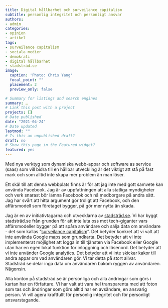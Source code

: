 ```yaml
---
title: Digital hållbarhet och surveilance capitalism
subtitle: personlig integritet och personligt ansvar
authors:
- admin
categories: 
- opinion
- artikel
tags: 
- surveilance capitalism
- sociala medier
- demokrati
- digital hållbarhet
- stadsträd.se
image:
  caption: 'Photo: Chris Yang'
  focal_point: ""
  placement: 2
  preview_only: false

# Summary for listings and search engines
summary: …
# Link this post with a project
projects: []
# Date published
date: "2021-04-24"
# Date updated
lastmod: ""
# Is this an unpublished draft?
draft: no
# Show this page in the Featured widget?
featured: yes
---
```


Med nya verktyg som dynamiska webb-appar och software as service (saas) som vill bidra till en hållbar utveckling är det viktigt att stå på fast mark och som alltid inte skapa mer problem än man löser. 

Ett skäl till att denna webbplats finns är för att jag inte med gott samvete kan använda Facebook. Jag är av uppfattningen att alla statliga myndigheter och verk snarast bör lämna Facebook och nå medborgare på andra sätt. Jag har svårt att hitta argument gör troligt att Facebook, och den affärsmodell som företaget bygger, på gör mer nytta än skada.

Jag är en av initiativtagarna och utvecklarna av [stadsträd.se](www.stadsträd.se). Vi har byggt stadsträd.se från grunden för att inte luta oss mot tech-giganter vars affärsmodeller bygger på att spåra användare och sälja data om användare - det som kallas “[surveilance capitalism](https://news.harvard.edu/gazette/story/2019/03/harvard-professor-says-surveillance-capitalism-is-undermining-democracy/)“. Det betyder konkret att vi valt att inte använda Google maps som grundkarta. Det betyder att vi inte implementerat möjlighet att logga in till tjänsten via Facebook eller Google utan har en egen lokal funktion för inloggning och lösenord. Det betyder att vi inte använder Google analytics. Det betyder att vi inte skickar kakor till andra appar om vad användaren gör. Vi tar detta på stort allvar. Stadsträd.se delar inga data om användaren bakom ryggen av användaren. Någonsin.

Alla konton på stadsträd.se är personliga och alla ändringar som görs i kartan har en författare. Vi har valt att vara hel transparenta med att foton som tas och ändringar som görs alltid har en avsändare, en ansvarig person. Vi vill agera kraftfullt för personlig integritet och för personligt ansvarstagande. 
